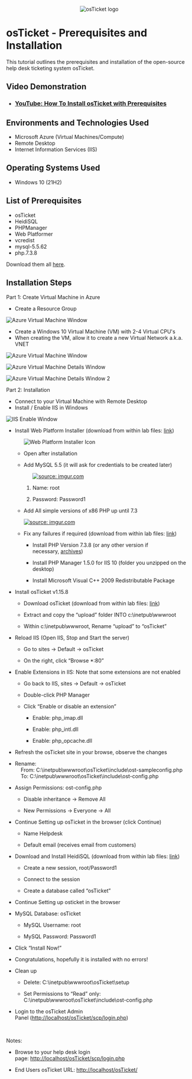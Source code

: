 <p align="center">
<img src="https://i.imgur.com/Clzj7Xs.png" alt="osTicket logo"/>
</p>

<h1>osTicket - Prerequisites and Installation</h1>
This tutorial outlines the prerequisites and installation of the open-source help desk ticketing system osTicket.<br />


<h2>Video Demonstration</h2>

- ### [YouTube: How To Install osTicket with Prerequisites](https://www.youtube.com)

<h2>Environments and Technologies Used</h2>

- Microsoft Azure (Virtual Machines/Compute)
- Remote Desktop
- Internet Information Services (IIS)

<h2>Operating Systems Used </h2>

- Windows 10</b> (21H2)

<h2>List of Prerequisites</h2>

- osTicket
- HeidiSQL
- PHPManager
- Web Platformer
- vcredist
- mysql-5.5.62
- php.7.3.8

Download them all [here](https://drive.google.com/drive/u/1/folders/1APMfNyfNzcxZC6EzdaNfdZsUwxWYChf6).

<h2>Installation Steps</h2>
Part 1: Create Virtual Machine in Azure

- Create a Resource Group
<p>
<img src="https://i.imgur.com/1NvBOtA.png" alt="Azure Virtual Machine Window"/>
</p>
<p>

- Create a Windows 10 Virtual Machine (VM) with 2-4 Virtual CPU's 
- When creating the VM, allow it to create a new Virtual Network a.k.a. VNET



<p>
<img src="https://i.imgur.com/QpqqamL.png" alt="Azure Virtual Machine Window"/>
</p>
<p>
<p>
<img src="https://i.imgur.com/iUKdfks.png" alt="Azure Virtual Machine Details Window"/>
</p>
<p>
<img src="https://i.imgur.com/Rz130YK.png" alt="Azure Virtual Machine Details Window 2"/>
</p>
<p>
Part 2: Installation
  
  
- Connect to your Virtual Machine with Remote Desktop
- Install / Enable IIS in Windows
<p>
<img src="https://i.imgur.com/70QjWeh.png" alt="IIS Enable Window"/>
</p>
<ul>
    <li>
        <p>Install Web Platform Installer (download from within lab files:&nbsp;<a href="https://drive.google.com/drive/u/1/folders/1APMfNyfNzcxZC6EzdaNfdZsUwxWYChf6">link</a>)</p>
        <ul>
          <p>
<img src="https://i.imgur.com/0n9Lt3g.png" alt="Web Platform Installer Icon"/>
</p>
            <li>
                <p>Open after installation</p>
            </li>
            <li>
                <p>Add MySQL 5.5 (it will ask for credentials to be created later)</p>
                <ol>
                  <a href="https://imgur.com/RBSA200"><img src="https://i.imgur.com/RBSA200.png" title="source: imgur.com" /></a>
                    <li>
                        <p>Name: root</p>
                    </li>
                    <li>
                        <p>Password: Password1</p>
                    </li>
                </ol>
            </li>
            <li>
                <p>Add All simple versions of x86 PHP up until 7.3</p>
            </li>
<a href="https://imgur.com/VxkybZd"><img src="https://i.imgur.com/VxkybZd.png" title="source: imgur.com" /></a>            <li>
                <p>Fix any failures if required (download from within lab files:&nbsp;<a href="https://drive.google.com/drive/u/1/folders/1APMfNyfNzcxZC6EzdaNfdZsUwxWYChf6">link</a>)</p>
                <ul>
                    <li>
                        <p>Install PHP Version 7.3.8 (or any other version if necessary,&nbsp;<a href="https://windows.php.net/downloads/releases/archives/">archives</a>)</p>
                    </li>
                    <li>
                        <p>Install PHP Manager 1.5.0 for IIS 10 (folder you unzipped on the desktop)</p>
                    </li>
                    <li>
                        <p>Install Microsoft Visual C++ 2009 Redistributable Package</p>
                    </li>
                </ul>
            </li>
        </ul>
    </li>
    <li>
        <p>Install osTicket v1.15.8</p>
        <ul>
            <li>
                <p>Download osTicket (download from within lab files:&nbsp;<a href="https://drive.google.com/drive/u/1/folders/1APMfNyfNzcxZC6EzdaNfdZsUwxWYChf6">link</a>)</p>
            </li>
            <li>
                <p>Extract and copy the &ldquo;upload&rdquo; folder INTO c:\inetpub\wwwroot</p>
            </li>
            <li>
                <p>Within c:\inetpub\wwwroot, Rename &ldquo;upload&rdquo; to &ldquo;osTicket&rdquo;</p>
            </li>
        </ul>
    </li>
    <li>
        <p>Reload IIS (Open IIS, Stop and Start the server)</p>
        <ul>
            <li>
                <p>Go to sites -&gt; Default -&gt; osTicket</p>
            </li>
            <li>
                <p>On the right, click &ldquo;Browse *:80&rdquo;</p>
            </li>
        </ul>
    </li>
    <li>
        <p>Enable Extensions in IIS: Note that some extensions are not enabled</p>
        <ul>
            <li>
                <p>Go back to IIS, sites -&gt; Default -&gt; osTicket</p>
            </li>
            <li>
                <p>Double-click PHP Manager</p>
            </li>
            <li>
                <p>Click &ldquo;Enable or disable an extension&rdquo;</p>
                <ul>
                    <li>
                        <p>Enable: php_imap.dll</p>
                    </li>
                    <li>
                        <p>Enable: php_intl.dll</p>
                    </li>
                    <li>
                        <p>Enable: php_opcache.dll</p>
                    </li>
                </ul>
            </li>
        </ul>
    </li>
    <li>
        <p>Refresh the osTicket site in your browse, observe the changes</p>
    </li>
    <li>
        <p>Rename:<br>&nbsp; &nbsp;&nbsp;From: C:\inetpub\wwwroot\osTicket\include\ost-sampleconfig.php<br>&nbsp; &nbsp;&nbsp;To: C:\inetpub\wwwroot\osTicket\include\ost-config.php</p>
    </li>
    <li>
        <p>Assign Permissions: ost-config.php</p>
        <ul>
            <li>
                <p>Disable inheritance -&gt; Remove All</p>
            </li>
            <li>
                <p>New Permissions -&gt; Everyone -&gt; All</p>
            </li>
        </ul>
    </li>
    <li>
        <p>Continue Setting up osTicket in the browser (click Continue)</p>
        <ul>
            <li>
                <p>Name Helpdesk</p>
            </li>
            <li>
                <p>Default email (receives email from customers)</p>
            </li>
        </ul>
    </li>
    <li>
        <p>Download and Install HeidiSQL (download from within lab files:&nbsp;<a href="https://drive.google.com/drive/u/1/folders/1APMfNyfNzcxZC6EzdaNfdZsUwxWYChf6">link</a>)</p>
        <ul>
            <li>
                <p>Create a new session, root/Password1</p>
            </li>
            <li>
                <p>Connect to the session</p>
            </li>
            <li>
                <p>Create a database called &ldquo;osTicket&rdquo;</p>
            </li>
        </ul>
    </li>
    <li>
        <p>Continue Setting up osticket in the browser</p>
    </li>
    <li>
        <p>MySQL Database: osTicket</p>
        <ul>
            <li>
                <p>MySQL Username: root</p>
            </li>
            <li>
                <p>MySQL Password: Password1</p>
            </li>
        </ul>
    </li>
    <li>
        <p>Click &ldquo;Install Now!&rdquo;</p>
    </li>
    <li>
        <p>Congratulations, hopefully it is installed with no errors!</p>
    </li>
    <li>
        <p>Clean up</p>
        <ul>
            <li>
                <p>Delete: C:\inetpub\wwwroot\osTicket\setup</p>
            </li>
            <li>
                <p>Set Permissions to &ldquo;Read&rdquo; only: C:\inetpub\wwwroot\osTicket\include\ost-config.php</p>
            </li>
        </ul>
    </li>
    <li>
        <p>Login to the osTicket Admin Panel&nbsp;(<a href="http://localhost/osTicket/scp/login.php">http://localhost/osTicket/scp/login.php</a>)</p>
    </li>
</ul>
<p><br></p>
<p>Notes:</p>
<ul>
    <li>
        <p>Browse to your help desk login page:&nbsp;<a href="http://localhost/osTicket/scp/login.php">http://localhost/osTicket/scp/login.php</a> &nbsp;</p>
    </li>
    <li>End Users osTicket URL:&nbsp;<a href="http://localhost/osTicket/">http://localhost/osTicket/</a>&nbsp;</li>
</ul>
